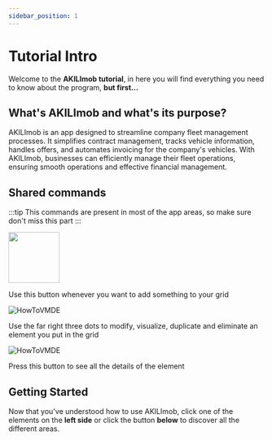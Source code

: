 ```yaml
---
sidebar_position: 1
---
```


# Tutorial Intro

Welcome to the **AKILImob tutorial**, in here you will find everything you need to know about the program, **but first...**


## What's AKILImob and what's its purpose?
AKILImob is an app designed to streamline company fleet management processes. It simplifies contract management, tracks vehicle information, handles offers, and automates invoicing for the company's vehicles. With AKILImob, businesses can efficiently manage their fleet operations, ensuring smooth operations and effective financial management.

## Shared commands

:::tip
This commands are present in most of the app areas, so make sure don't miss this part
:::

<img src="\img\greenButton.png" width="100" />
<p>Use this button whenever you want to add something to your grid</p>

![HowToVMDE](\img\vmde.gif)

<p>Use the far right three dots to modify, visualize, duplicate and eliminate an element you put in the grid </p>

![HowToVMDE](\img\details.gif)

<p>Press this button to see all the details of the element </p>





## Getting Started

Now that you've understood how to use AKILImob, click one of the elements on the **left side** or click the button **below** to discover all the different areas.